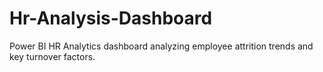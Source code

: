 # Hr-Analysis-Dashboard
Power BI HR Analytics dashboard analyzing employee attrition trends and key turnover factors.
